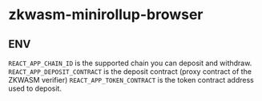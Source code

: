 # zkwasm-minirollup-browser

## ENV
`REACT_APP_CHAIN_ID` is the supported chain you can deposit and withdraw.
`REACT_APP_DEPOSIT_CONTRACT` is the deposit contract (proxy contract of the ZKWASM verifier)
`REACT_APP_TOKEN_CONTRACT` is the token contract address used to deposit.
